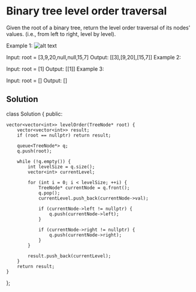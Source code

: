 # Binary tree level order traversal

Given the root of a binary tree, return the level order traversal of its nodes' values. (i.e., from left to right, level by level).

Example 1:
![alt text](image.png)

Input: root = [3,9,20,null,null,15,7]
Output: [[3],[9,20],[15,7]]
Example 2:

Input: root = [1]
Output: [[1]]
Example 3:

Input: root = []
Output: []
 

## Solution

class Solution 
{
public:

    vector<vector<int>> levelOrder(TreeNode* root) {
        vector<vector<int>> result;
        if (root == nullptr) return result;
        
        queue<TreeNode*> q;
        q.push(root);
        
        while (!q.empty()) {
            int levelSize = q.size();
            vector<int> currentLevel;
            
            for (int i = 0; i < levelSize; ++i) {
                TreeNode* currentNode = q.front();
                q.pop();
                currentLevel.push_back(currentNode->val);
                
                if (currentNode->left != nullptr) {
                    q.push(currentNode->left);
                }
                
                if (currentNode->right != nullptr) {
                    q.push(currentNode->right);
                }
            }
            
            result.push_back(currentLevel);
        }
        return result;
    }
};
